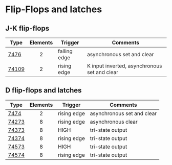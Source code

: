 # Flip-Flops and latches

## J-K flip-flops

| Type                | Elements | Trigger         | Comments                                     |
| ------------------- |:--------:| --------------- | -------------------------------------------- |
| [7476](7476.md)     | 2        | falling edge    | asynchronous set and clear                   |
| [74109](74109.md)   | 2        | rising edge     | K input inverted, asynchronous set and clear |


## D flip-flops and latches

| Type                | Elements | Trigger         | Comments                   |
| ------------------- |:--------:| --------------- | -------------------------- |
| [7474](7474.md)     | 2        | rising edge     | asynchronous set and clear |
| [74273](74273.md)   | 8        | rising edge     | asynchronous clear         |
| [74373](74373.md)   | 8        | HIGH            | tri-state output           |
| [74374](74374.md)   | 8        | rising edge     | tri-state output           |
| [74573](74573.md)   | 8        | HIGH            | tri-state output           |
| [74574](74574.md)   | 8        | rising edge     | tri-state output           |
